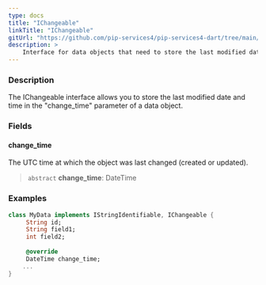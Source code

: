 ```yaml
---
type: docs
title: "IChangeable"
linkTitle: "IChangeable"
gitUrl: "https://github.com/pip-services4/pip-services4-dart/tree/main/pip-services4-data-dart"
description: > 
    Interface for data objects that need to store the last modified date and time.
---
```


### Description

The IChangeable interface allows you to store the last modified date and time in the "change_time" parameter of a data object.

### Fields

<span class="hide-title-link">

#### change_time
The UTC time at which the object was last changed (created or updated).
> `abstract` **change_time**: DateTime

### Examples
```dart
class MyData implements IStringIdentifiable, IChangeable {
     String id;
     String field1;
     int field2;
     
     @override
     DateTime change_time;
    ...
}
```
</span>
